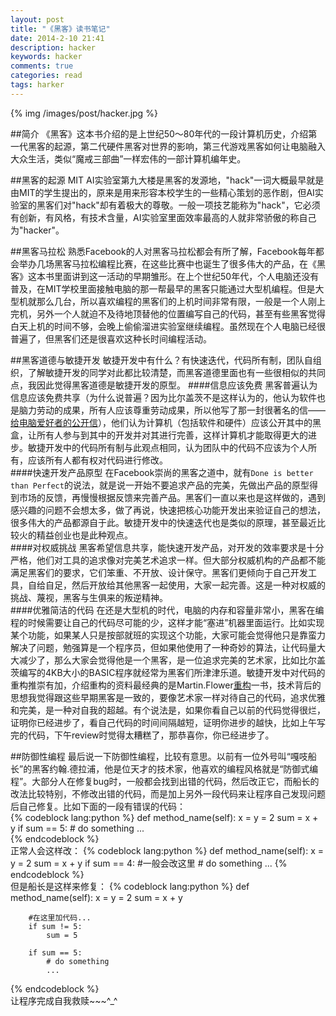 ```yaml
---
layout: post
title: "《黑客》读书笔记"
date: 2014-2-10 21:41
description: hacker
keywords: hacker
comments: true
categories: read
tags: harker
---
```


{% img /images/post/hacker.jpg %}

##简介
《黑客》这本书介绍的是上世纪50～80年代的一段计算机历史，介绍第一代黑客的起源，第二代硬件黑客对世界的影响，第三代游戏黑客如何让电脑融入大众生活，类似“魔戒三部曲”一样宏伟的一部计算机编年史。  
  
<!--more-->  
##黑客的起源
MIT AI实验室第九大楼是黑客的发源地，"hack"一词大概最早就是由MIT的学生提出的，原来是用来形容本校学生的一些精心策划的恶作剧，但AI实验室的黑客们对"hack"却有着极大的尊敬。一般一项技艺能称为"hack"，它必须有创新，有风格，有技术含量，AI实验室里面效率最高的人就非常骄傲的称自己为"hacker"。  
  
##黑客马拉松
熟悉Facebook的人对黑客马拉松都会有所了解，Facebook每年都会举办几场黑客马拉松编程比赛，在这些比赛中也诞生了很多伟大的产品，在《黑客》这本书里面讲到这一活动的早期雏形。在上个世纪50年代，个人电脑还没有普及，在MIT学校里面接触电脑的那一帮最早的黑客只能通过大型机编程。但是大型机就那么几台，所以喜欢编程的黑客们的上机时间非常有限，一般是一个人刚上完机，另外一个人就迫不及待地顶替他的位置编写自己的代码，甚至有些黑客觉得白天上机的时间不够，会晚上偷偷溜进实验室继续编程。虽然现在个人电脑已经很普遍了，但黑客们还是很喜欢这种长时间编程活动。  
  
##黑客道德与敏捷开发
敏捷开发中有什么？有快速迭代，代码所有制，团队自组织，了解敏捷开发的同学对此都比较清楚，而黑客道德里面也有一些很相似的共同点，我因此觉得黑客道德是敏捷开发的原型。
####信息应该免费
黑客普遍认为信息应该免费共享（为什么说普遍？因为比尔盖茨不是这样认为的，他认为软件也是脑力劳动的成果，所有人应该尊重劳动成果，所以他写了那一封很著名的信——[给电脑爱好者的公开信][url2]），他们认为计算机（包括软件和硬件）应该公开其中的黑盒，让所有人参与到其中的开发并对其进行完善，这样计算机才能取得更大的进步。敏捷开发中的代码所有制与此观点相同，认为团队中的代码不应该为个人所有，应该所有人都有权对代码进行修改。  
####快速开发产品原型
在Facebook崇尚的黑客之道中，就有`Done is better than Perfect`的说法，就是说一开始不要追求产品的完美，先做出产品的原型得到市场的反馈，再慢慢根据反馈来完善产品。黑客们一直以来也是这样做的，遇到感兴趣的问题不会想太多，做了再说，快速把核心功能开发出来验证自己的想法，很多伟大的产品都源自于此。敏捷开发中的快速迭代也是类似的原理，甚至最近比较火的精益创业也是此种观点。  
####对权威挑战
黑客希望信息共享，能快速开发产品，对开发的效率要求是十分严格，他们对工具的追求像对完美艺术追求一样。但大部分权威机构的产品都不能满足黑客们的要求，它们笨重、不开放、设计保守。黑客们更倾向于自己开发工具，自给自足，然后开放给其他黑客一起使用，大家一起完善。这是一种对权威的挑战、蔑视，黑客与生俱来的叛逆精神。  
####优雅简洁的代码
在还是大型机的时代，电脑的内存和容量非常小，黑客在编程的时候需要让自己的代码尽可能的少，这样才能“塞进”机器里面运行。比如实现某个功能，如果某人只是按部就班的实现这个功能，大家可能会觉得他只是靠蛮力解决了问题，勉强算是一个程序员，但如果他使用了一种奇妙的算法，让代码量大大减少了，那么大家会觉得他是一个黑客，是一位追求完美的艺术家，比如比尔盖茨编写的4KB大小的BASIC程序就经常为黑客们所津津乐道。敏捷开发中对代码的重构推崇有加，介绍重构的资料最经典的是Martin.Flower[重构][url1]一书，技术背后的思想我觉得跟这些早期黑客是一致的，要像艺术家一样对待自己的代码，追求优雅和完美，是一种对自我的超越。有个说法是，如果你看自己以前的代码觉得很烂，证明你已经进步了，看自己代码的时间间隔越短，证明你进步的越快，比如上午写完的代码，下午review时觉得太糟糕了，那恭喜你，你已经进步了。  
    
##防御性编程
最后说一下防御性编程，比较有意思。以前有一位外号叫“嘎吱船长”的黑客约翰.德拉浦，他是位天才的技术家，他喜欢的编程风格就是“防御式编程”。大部分人在修复bug时，一般都会找到出错的代码，然后改正它，而船长的改法比较特别，不修改出错的代码，而是加上另外一段代码来让程序自己发现问题后自己修复。比如下面的一段有错误的代码：  
{% codeblock lang:python %}
	def method_name(self):
		x = y = 2
		sum = x + y
		if sum == 5:
			# do something
			...		
{% endcodeblock %}  
正常人会这样改：
{% codeblock lang:python %}
	def method_name(self):
		x = y = 2
		sum = x + y
		if sum == 4: #一般会改这里
			# do something
			...
{% endcodeblock %}  
但是船长是这样来修复：
{% codeblock lang:python %}
	def method_name(self):
		x = y = 2
		sum = x + y

		#在这里加代码...	
		if sum != 5:
			sum = 5

		if sum == 5:
			# do something
			...
{% endcodeblock %}  
让程序完成自我救赎~~~^_^

[url1]: http://book.douban.com/subject/1229923/
[url2]: http://en.wikipedia.org/wiki/Open_Letter_to_Hobbyists